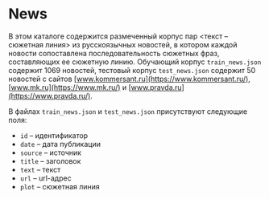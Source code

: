 # News

В этом каталоге содержится размеченный корпус пар <текст – сюжетная линия> из русскоязычных новостей, в котором каждой новости сопоставлена последовательность сюжетных фраз, составляющих ее сюжетную линию. Обучающий корпус `train_news.json` содержит 1069 новостей, тестовый корпус `test_news.json` содержит 50 новостей с сайтов [www.kommersant.ru](https://www.kommersant.ru/), [www.mk.ru](https://www.mk.ru/) и [www.pravda.ru](https://www.pravda.ru/).

В файлах `train_news.json` и `test_news.json` присутствуют следующие поля:
- `id` – идентификатор
- `date` – дата публикации
- `source` – источник
- `title` – заголовок
- `text` – текст
- `url` – url-адрес
- `plot` – сюжетная линия
